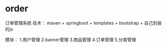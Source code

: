 # order
订单管理系统
技术：
maven + springboot + templates + bootstrap + 自己封装的js

模块：
1.用户管理
2.banner管理
3.商品管理
4.订单管理
5.分类管理
